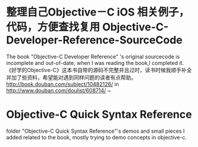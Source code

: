 整理自己Objective－C iOS 相关例子，代码，方便查找复用
Objective-C-Developer-Reference-SourceCode
==========================================

The book "Objective-C Developer Reference" 's original sourcecode is incomplete and out-of-date, when I was reading the book,I completed it.
《好学的Objective-C》这本书自带的源码不完整并且过时，读书时候我顺手补全并加了些资料，希望能对遇到同样问题的读者有点帮助。
http://book.douban.com/subject/10482126/ in http://www.douban.com/doulist/608714/
~                                         

Objective-C Quick Syntax Reference 
==========================================
folder "Objective-C Quick Syntax Reference"'s demos and small pieces I added related to the book, mostly trying to demo concepts in objective-c.
